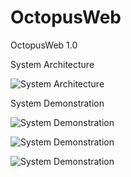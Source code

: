 OctopusWeb
==========

OctopusWeb 1.0

System Architecture

![System Architecture](http://images.cnitblog.com/blog/482612/201309/22200832-18bdc09ee25640c7868d02d5cbc0a54b.jpg)

System Demonstration

![System Demonstration](http://images.cnitblog.com/blog/482612/201309/22200835-e4cde366ac2447c6a8af1cb60f422086.jpg)

![System Demonstration](http://images.cnitblog.com/blog/482612/201309/22200838-1119aca8aaba4d6d960c324830dc266c.jpg)

![System Demonstration](http://images.cnitblog.com/blog/482612/201309/22200842-8bf91286dd4d4068bbe76348b128367b.gif)
